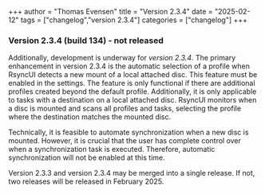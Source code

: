 +++
author = "Thomas Evensen"
title = "Version 2.3.4"
date = "2025-02-12"
tags = ["changelog","version 2.3.4"]
categories = ["changelog"]
+++

### Version 2.3.4 (build 134) - not released

Additionally, development is underway for *version 2.3.4*. The primary enhancement in version 2.3.4 is the automatic selection of a profile when RsyncUI detects a new mount of a local attached disc. This feature must be enabled in the settings. The feature is only functional if there are additional profiles created beyond the default profile. Additionally, it is only applicable to tasks with a destination on a local attached disc. RsyncUI monitors when a disc is mounted and scans all profiles and tasks, selecting the profile where the destination matches the mounted disc. 

Technically, it is feasible to automate synchronization when a new disc is mounted. However, it is crucial that the user has complete control over when a synchronization task is executed. Therefore, automatic synchronization will not be enabled at this time.

Version 2.3.3 and version 2.3.4 may be merged into a single release. If not, two releases will be released in February 2025.

